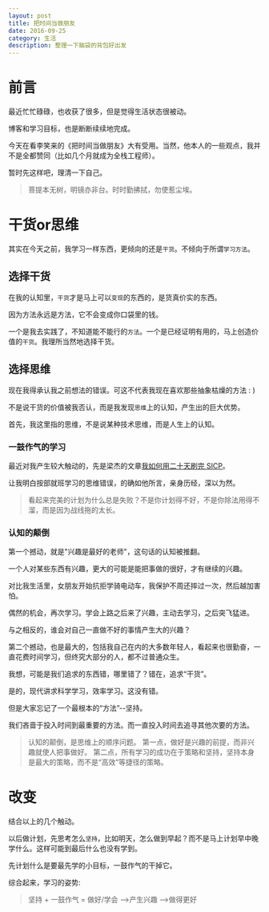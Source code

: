 ```yaml
---
layout: post
title: 把时间当做朋友
date: 2016-09-25
category: 生活 
description: 整理一下脑袋的背包好出发
---
```


# 前言
最近忙忙碌碌，也收获了很多，但是觉得生活状态很被动。

博客和学习目标，也是断断续续地完成。

今天在看李笑来的《把时间当做朋友》大有受用。当然，他本人的一些观点，我并不是全都赞同（比如几个月就成为全栈工程师）。

暂时先这样吧，理清一下自己。

>菩提本无树，明镜亦非台。时时勤拂拭，勿使惹尘埃。

# 干货or思维

其实在今天之前，我学习一样东西，更倾向的还是`干货`。不倾向于所谓`学习方法`。

## 选择干货


在我的认知里，`干货`才是马上可以`变现`的东西的，是货真价实的东西。

因为方法永远是方法，它不会变成你口袋里的钱。

一个是我去实践了，不知道能不能行的`方法`。一个是已经证明有用的，马上创造价值的`干货`。我理所当然地选择干货。

## 选择思维

现在我得承认我之前想法的错误。可这不代表我现在喜欢那些抽象枯燥的方法 : )

不是说干货的价值被我否认，而是我发现`思维`上的认知，产生出的巨大优势。

首先，我这里指的思维，不是说某种技术思维，而是人生上的认知。

### 一鼓作气的学习

最近对我产生较大触动的，先是梁杰的文章[我如何用二十天刷完 SICP](http://numbbbbb.com/2016/03/28/20160328_%E6%88%91%E5%A6%82%E4%BD%95%E7%94%A8%E4%B8%A4%E5%91%A8%E6%97%B6%E9%97%B4%E5%88%B7%E5%AE%8C%20SICP/)。

让我明白按部就班学习的思维错误，的确如他所言，亲身历经，深以为然。

>看起来完美的计划为什么总是失败？不是你计划得不好，不是你除法用得不溜，而是因为战线拖的太长。

### 认知的颠倒

第一个撼动，就是"兴趣是最好的老师"，这句话的认知被推翻。

一个人对某些东西有兴趣，更大的可能是能把事做的很好，才有继续的兴趣。

对比我生活里，女朋友开始抗拒学骑电动车，我保护不周还摔过一次，然后越加害怕。

偶然的机会，再次学习。学会上路之后来了兴趣，主动去学习，之后突飞猛进。

与之相反的，谁会对自己一直做不好的事情产生大的兴趣？

第二个撼动，也是最大的，包括我自己在内的大多数年轻人，看起来也很勤奋，一直花费时间学习，但终究大部分的人，都不过普通众生。

我想，可能是我们追求的东西错，哪里错了？错在，追求“干货”。

是的，现代讲求科学学习，效率学习。这没有错。

但是大家忘记了一个最根本的“方法”--坚持。

我们吝啬于投入时间到最重要的方法。而一直投入时间去追寻其他次要的方法。

>认知的颠倒，是思维上的顺序问题。
>第一点，做好是兴趣的前提，而非兴趣就使人把事做好。
>第二点，所有学习的成功在于策略和坚持，坚持本身是最大的策略，而不是“高效”等捷径的策略。

# 改变

结合以上的几个触动。

以后做计划，先思考怎么`坚持`，比如明天，怎么做到早起？而不是马上计划早中晚学什么。这样可能到最后什么也没有学到。

先计划什么是要最先学的小目标，一鼓作气的干掉它。

综合起来，学习的姿势: 

>坚持 + 一鼓作气 =  做好/学会 -->产生兴趣 -->做得更好



